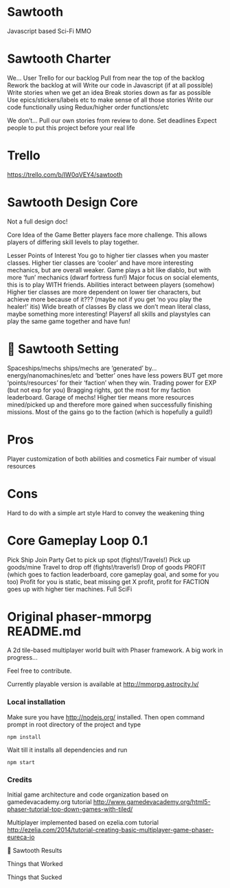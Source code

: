 # Sawtooth
Javascript based Sci-Fi MMO

Sawtooth Charter
================

We…
User Trello for our backlog
Pull from near the top of the backlog
Rework the backlog at will
Write our code in Javascript (if at all possible)
Write stories when we get an idea
Break stories down as far as possible
Use epics/stickers/labels etc to make sense of all those stories
Write our code functionally using Redux/higher order functions/etc

We don’t…
Pull our own stories from review to done.
Set deadlines
Expect people to put this project before your real life

Trello
======
https://trello.com/b/IW0qVEY4/sawtooth

Sawtooth Design Core
=====================
Not a full design doc!

Core Idea of the Game
Better players face more challenge.
This allows players of differing skill levels to play together.

Lesser Points of Interest
You go to higher tier classes when you master classes.
Higher tier classes are ‘cooler’ and have more interesting mechanics, but are overall weaker.
Game plays a bit like diablo, but with more ‘fun’ mechanics (dwarf fortress fun!)
Major focus on social elements, this is to play WITH friends.
Abilities interact between players (somehow)
Higher tier classes are more dependent on lower tier characters, but achieve more because of it??? (maybe not if you get ‘no you play the healer!’ itis)
Wide breath of classes
By class we don’t mean literal class, maybe something more interesting!
Playersf all skills and playstyles can play the same game together and have fun!


Sawtooth Setting
================
Spaceships/mechs
ships/mechs are ‘generated’ by… energy/nanomachines/etc and ‘better’ ones have less powers BUT get more ‘points/resources’ for their ‘faction’ when they win. Trading power for EXP (but not exp for you) Bragging rights, got the most for my faction leaderboard. Garage of mechs!	Higher tier means more resources mined/picked up and therefore more gained when successfully finishing missions. Most of the gains go to the faction (which is hopefully a guild!)

Pros
====
Player customization of both abilities and cosmetics
Fair number of visual resources

Cons
====
Hard to do with a simple art style
Hard to convey the weakening thing

Core Gameplay Loop 0.1
======================
Pick Ship
Join Party
Get to pick up spot (fights!/Travels!)
Pick up goods/mine
Travel to drop off (fights!/traverls!)
Drop of goods
PROFIT (which goes to faction leaderboard, core gameplay goal, and some for you too)
Profit for you is static, beat missing get X profit, profit for FACTION goes up with higher tier machines.
Full SciFi


Original phaser-mmorpg README.md
=============

A 2d tile-based multiplayer world built with Phaser framework. A big work in progress...

Feel free to contribute.


Currently playable version is available at http://mmorpg.astrocity.lv/


### Local installation

Make sure you have http://nodejs.org/ installed. Then open command prompt in root directory of the project and type

``` shell
npm install
```

Wait till it installs all dependencies and run

``` shell
npm start
```




### Credits

Initial game architecture and code organization based on gamedevacademy.org tutorial http://www.gamedevacademy.org/html5-phaser-tutorial-top-down-games-with-tiled/

Multiplayer implemented based on ezelia.com tutorial http://ezelia.com/2014/tutorial-creating-basic-multiplayer-game-phaser-eureca-io


Sawtooth Results

Things that Worked

Things that Sucked
